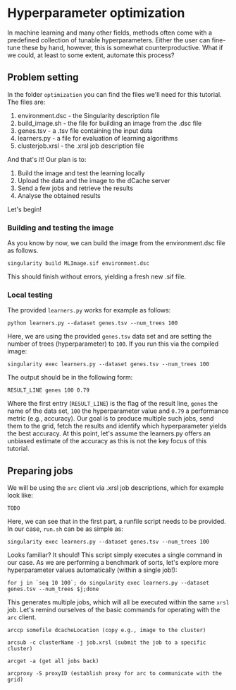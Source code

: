 # Hyperparameter optimization
In machine learning and many other fields, methods often come with a predefined collection of tunable hyperparameters.
Either the user can fine-tune these by hand, however, this is somewhat counterproductive. What if we could, at least to some extent,
automate this process?

## Problem setting
In the folder `optimization` you can find the files we'll need for this tutorial. The files are:
1. environment.dsc - the Singularity description file
2. build_image.sh - the file for building an image from the .dsc file
3. genes.tsv - a .tsv file containing the input data
4. learners.py - a file for evaluation of learning algorithms
5. clusterjob.xrsl - the .xrsl job description file

And that's it! Our plan is to:

1. Build the image and test the learning locally
2. Upload the data and the image to the dCache server
3. Send a few jobs and retrieve the results
4. Analyse the obtained results

Let's begin!


### Building and testing the image
As you know by now, we can build the image from the environment.dsc file as follows.


```
singularity build MLImage.sif environment.dsc
```

This should finish without errors, yielding a fresh new .sif file.

### Local testing

The provided `learners.py` works for example as follows:

```
python learners.py --dataset genes.tsv --num_trees 100
```

Here, we are using the provided `genes.tsv` data set and are setting the number of trees (hyperparameter) to `100`.
If you run this via the compiled image:

```
singularity exec learners.py --dataset genes.tsv --num_trees 100
```
The output should be in the following form:

```
RESULT_LINE genes 100 0.79
```
Where the first entry (`RESULT_LINE`) is the flag of the result line, `genes` the name of the data set, `100` the hyperparameter value and `0.79` a performance metric (e.g., accuracy). Our goal is to produce multiple such jobs, send them to the grid, fetch the results and identify which hyperparameter yields the best accuracy. At this point, let's assume the learners.py offers an unbiased estimate of the accuracy as this is not the key focus of this tutorial.

## Preparing jobs
We will be using the `arc` client via .xrsl job descriptions, which for example look like:

```
TODO
```

Here, we can see that in the first part, a runfile script needs to be provided. In our case, `run.sh` can be as simple as:
```
singularity exec learners.py --dataset genes.tsv --num_trees 100
```
Looks familiar? It should! This script simply executes a single command in our case. As we are performing a benchmark of sorts, let's explore more hyperparameter values automatically (within a single job!):

```
for j in `seq 10 100`; do singularity exec learners.py --dataset genes.tsv --num_trees $j;done
```

This generates multiple jobs, which will all be executed within the same `xrsl` job.
Let's remind ourselves of the basic commands for operating with the `arc` client.

```
arccp somefile dcacheLocation (copy e.g., image to the cluster)
```

```
arcsub -c clusterName -j job.xrsl (submit the job to a specific cluster)
```

```
arcget -a (get all jobs back)
```

```
arcproxy -S proxyID (establish proxy for arc to communicate with the grid)
```